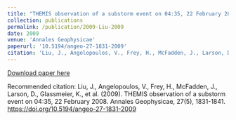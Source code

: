 ```yaml
---
title: "THEMIS observation of a substorm event on 04:35, 22 February 2008"
collection: publications
permalink: /publication/2009-Liu-2009
date: 2009
venue: 'Annales Geophysicae'
paperurl: '10.5194/angeo-27-1831-2009'
citation: 'Liu, J., Angelopoulos, V., Frey, H., McFadden, J., Larson, D., Glassmeier, K., et al. (2009). THEMIS observation of a substorm event on 04:35, 22 February 2008. Annales Geophysicae, 27(5), 1831-1841. https://doi.org/10.5194/angeo-27-1831-2009'
---
```

[Download paper here](10.5194/angeo-27-1831-2009)

Recommended citation: Liu, J., Angelopoulos, V., Frey, H., McFadden, J., Larson, D., Glassmeier, K., et al. (2009). THEMIS observation of a substorm event on 04:35, 22 February 2008. Annales Geophysicae, 27(5), 1831-1841. https://doi.org/10.5194/angeo-27-1831-2009